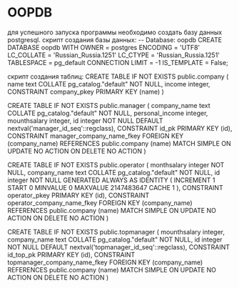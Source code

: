 # OOPDB
для успешного запуска программы необходимо создать базу данных postgresql.
скрипт создания базы данных:
-- Database: oopdb
CREATE DATABASE oopdb
    WITH
    OWNER = postgres
    ENCODING = 'UTF8'
    LC_COLLATE = 'Russian_Russia.1251'
    LC_CTYPE = 'Russian_Russia.1251'
    TABLESPACE = pg_default
    CONNECTION LIMIT = -1
    IS_TEMPLATE = False;
   
скрипт создания таблиц:
CREATE TABLE IF NOT EXISTS public.company
(
    name text COLLATE pg_catalog."default" NOT NULL,
    income integer,
    CONSTRAINT company_pkey PRIMARY KEY (name)
)

CREATE TABLE IF NOT EXISTS public.manager
(
    company_name text COLLATE pg_catalog."default" NOT NULL,
    personal_income integer,
    mounthsalary integer,
    id integer NOT NULL DEFAULT nextval('manager_id_seq'::regclass),
    CONSTRAINT id_pk PRIMARY KEY (id),
    CONSTRAINT manager_company_name_fkey FOREIGN KEY (company_name)
        REFERENCES public.company (name) MATCH SIMPLE
        ON UPDATE NO ACTION
        ON DELETE NO ACTION
)

CREATE TABLE IF NOT EXISTS public.operator
(
    monthsalary integer NOT NULL,
    company_name text COLLATE pg_catalog."default" NOT NULL,
    id integer NOT NULL GENERATED ALWAYS AS IDENTITY ( INCREMENT 1 START 0 MINVALUE 0 MAXVALUE 2147483647 CACHE 1 ),
    CONSTRAINT operator_pkey PRIMARY KEY (id),
    CONSTRAINT operator_company_name_fkey FOREIGN KEY (company_name)
        REFERENCES public.company (name) MATCH SIMPLE
        ON UPDATE NO ACTION
        ON DELETE NO ACTION
)

CREATE TABLE IF NOT EXISTS public.topmanager
(
    mounthsalary integer,
    company_name text COLLATE pg_catalog."default" NOT NULL,
    id integer NOT NULL DEFAULT nextval('topmanager_id_seq'::regclass),
    CONSTRAINT id_top_pk PRIMARY KEY (id),
    CONSTRAINT topmanager_company_name_fkey FOREIGN KEY (company_name)
        REFERENCES public.company (name) MATCH SIMPLE
        ON UPDATE NO ACTION
        ON DELETE NO ACTION
)
